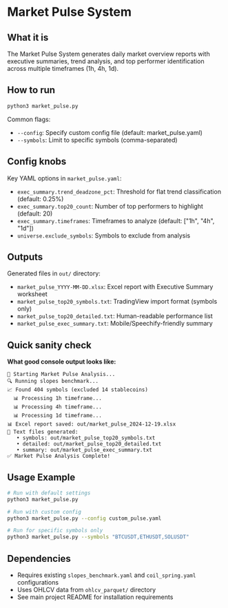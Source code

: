 # Market Pulse System

## What it is
The Market Pulse System generates daily market overview reports with executive summaries, trend analysis, and top performer identification across multiple timeframes (1h, 4h, 1d).

## How to run
```bash
python3 market_pulse.py
```

Common flags:
- `--config`: Specify custom config file (default: market_pulse.yaml)
- `--symbols`: Limit to specific symbols (comma-separated)

## Config knobs
Key YAML options in `market_pulse.yaml`:
- `exec_summary.trend_deadzone_pct`: Threshold for flat trend classification (default: 0.25%)
- `exec_summary.top20_count`: Number of top performers to highlight (default: 20)
- `exec_summary.timeframes`: Timeframes to analyze (default: ["1h", "4h", "1d"])
- `universe.exclude_symbols`: Symbols to exclude from analysis

## Outputs
Generated files in `out/` directory:
- `market_pulse_YYYY-MM-DD.xlsx`: Excel report with Executive Summary worksheet
- `market_pulse_top20_symbols.txt`: TradingView import format (symbols only)
- `market_pulse_top20_detailed.txt`: Human-readable performance list
- `market_pulse_exec_summary.txt`: Mobile/Speechify-friendly summary

## Quick sanity check
**What good console output looks like:**
```
🚀 Starting Market Pulse Analysis...
🔍 Running slopes benchmark...
📈 Found 404 symbols (excluded 14 stablecoins)
  📊 Processing 1h timeframe...
  📊 Processing 4h timeframe...
  📊 Processing 1d timeframe...
📊 Excel report saved: out/market_pulse_2024-12-19.xlsx
📄 Text files generated:
   • symbols: out/market_pulse_top20_symbols.txt
   • detailed: out/market_pulse_top20_detailed.txt
   • summary: out/market_pulse_exec_summary.txt
✅ Market Pulse Analysis Complete!
```

## Usage Example
```bash
# Run with default settings
python3 market_pulse.py

# Run with custom config
python3 market_pulse.py --config custom_pulse.yaml

# Run for specific symbols only
python3 market_pulse.py --symbols "BTCUSDT,ETHUSDT,SOLUSDT"
```

## Dependencies
- Requires existing `slopes_benchmark.yaml` and `coil_spring.yaml` configurations
- Uses OHLCV data from `ohlcv_parquet/` directory
- See main project README for installation requirements
